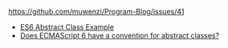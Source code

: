 https://github.com/muwenzi/Program-Blog/issues/41

- [ES6 Abstract Class Example](https://gist.github.com/Zodiase/af44115098b20d69c531)
- [Does ECMAScript 6 have a convention for abstract classes?](http://stackoverflow.com/questions/29480569/does-ecmascript-6-have-a-convention-for-abstract-classes)
